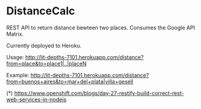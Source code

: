 DistanceCalc
============

REST API to return distance bewteen two places. 
Consumes the Google API Matrix. 

Currently deployed to Heroku.

Usage: http://lit-depths-7101.herokuapp.com/distance?from=place&to=place1|..|placeN

Example: http://lit-depths-7101.herokuapp.com/distance?from=buenos+aires&to=mar+del+plata|villa+gesell

(*) https://www.openshift.com/blogs/day-27-restify-build-correct-rest-web-services-in-nodejs